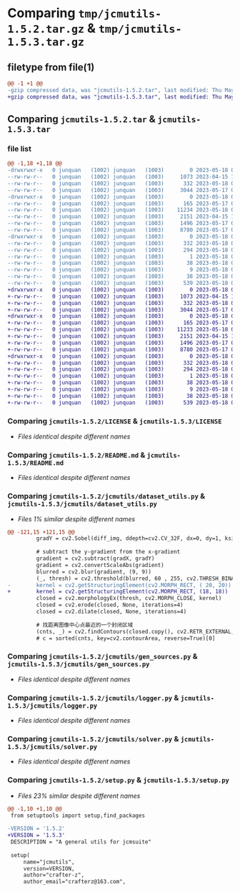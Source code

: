 # Comparing `tmp/jcmutils-1.5.2.tar.gz` & `tmp/jcmutils-1.5.3.tar.gz`

## filetype from file(1)

```diff
@@ -1 +1 @@
-gzip compressed data, was "jcmutils-1.5.2.tar", last modified: Thu May 18 08:26:49 2023, max compression
+gzip compressed data, was "jcmutils-1.5.3.tar", last modified: Thu May 18 08:41:29 2023, max compression
```

## Comparing `jcmutils-1.5.2.tar` & `jcmutils-1.5.3.tar`

### file list

```diff
@@ -1,18 +1,18 @@
-drwxrwxr-x   0 junquan   (1002) junquan   (1003)        0 2023-05-18 08:26:49.785235 jcmutils-1.5.2/
--rw-rw-r--   0 junquan   (1002) junquan   (1003)     1073 2023-04-15 12:55:54.000000 jcmutils-1.5.2/LICENSE
--rw-rw-r--   0 junquan   (1002) junquan   (1003)      332 2023-05-18 08:26:49.785235 jcmutils-1.5.2/PKG-INFO
--rw-rw-r--   0 junquan   (1002) junquan   (1003)     3044 2023-05-17 04:08:25.000000 jcmutils-1.5.2/README.md
-drwxrwxr-x   0 junquan   (1002) junquan   (1003)        0 2023-05-18 08:26:49.785235 jcmutils-1.5.2/jcmutils/
--rw-rw-r--   0 junquan   (1002) junquan   (1003)      165 2023-05-17 04:08:25.000000 jcmutils-1.5.2/jcmutils/__init__.py
--rw-rw-r--   0 junquan   (1002) junquan   (1003)    11234 2023-05-18 08:26:27.000000 jcmutils-1.5.2/jcmutils/dataset_utils.py
--rw-rw-r--   0 junquan   (1002) junquan   (1003)     2151 2023-04-15 12:55:54.000000 jcmutils-1.5.2/jcmutils/gen_sources.py
--rw-rw-r--   0 junquan   (1002) junquan   (1003)     1496 2023-05-17 04:08:25.000000 jcmutils-1.5.2/jcmutils/logger.py
--rw-rw-r--   0 junquan   (1002) junquan   (1003)     8780 2023-05-17 04:08:25.000000 jcmutils-1.5.2/jcmutils/solver.py
-drwxrwxr-x   0 junquan   (1002) junquan   (1003)        0 2023-05-18 08:26:49.785235 jcmutils-1.5.2/jcmutils.egg-info/
--rw-rw-r--   0 junquan   (1002) junquan   (1003)      332 2023-05-18 08:26:49.000000 jcmutils-1.5.2/jcmutils.egg-info/PKG-INFO
--rw-rw-r--   0 junquan   (1002) junquan   (1003)      294 2023-05-18 08:26:49.000000 jcmutils-1.5.2/jcmutils.egg-info/SOURCES.txt
--rw-rw-r--   0 junquan   (1002) junquan   (1003)        1 2023-05-18 08:26:49.000000 jcmutils-1.5.2/jcmutils.egg-info/dependency_links.txt
--rw-rw-r--   0 junquan   (1002) junquan   (1003)       38 2023-05-18 08:26:49.000000 jcmutils-1.5.2/jcmutils.egg-info/requires.txt
--rw-rw-r--   0 junquan   (1002) junquan   (1003)        9 2023-05-18 08:26:49.000000 jcmutils-1.5.2/jcmutils.egg-info/top_level.txt
--rw-rw-r--   0 junquan   (1002) junquan   (1003)       38 2023-05-18 08:26:49.785235 jcmutils-1.5.2/setup.cfg
--rw-rw-r--   0 junquan   (1002) junquan   (1003)      539 2023-05-18 08:26:36.000000 jcmutils-1.5.2/setup.py
+drwxrwxr-x   0 junquan   (1002) junquan   (1003)        0 2023-05-18 08:41:29.316414 jcmutils-1.5.3/
+-rw-rw-r--   0 junquan   (1002) junquan   (1003)     1073 2023-04-15 12:55:54.000000 jcmutils-1.5.3/LICENSE
+-rw-rw-r--   0 junquan   (1002) junquan   (1003)      332 2023-05-18 08:41:29.316414 jcmutils-1.5.3/PKG-INFO
+-rw-rw-r--   0 junquan   (1002) junquan   (1003)     3044 2023-05-17 04:08:25.000000 jcmutils-1.5.3/README.md
+drwxrwxr-x   0 junquan   (1002) junquan   (1003)        0 2023-05-18 08:41:29.316414 jcmutils-1.5.3/jcmutils/
+-rw-rw-r--   0 junquan   (1002) junquan   (1003)      165 2023-05-17 04:08:25.000000 jcmutils-1.5.3/jcmutils/__init__.py
+-rw-rw-r--   0 junquan   (1002) junquan   (1003)    11233 2023-05-18 08:41:02.000000 jcmutils-1.5.3/jcmutils/dataset_utils.py
+-rw-rw-r--   0 junquan   (1002) junquan   (1003)     2151 2023-04-15 12:55:54.000000 jcmutils-1.5.3/jcmutils/gen_sources.py
+-rw-rw-r--   0 junquan   (1002) junquan   (1003)     1496 2023-05-17 04:08:25.000000 jcmutils-1.5.3/jcmutils/logger.py
+-rw-rw-r--   0 junquan   (1002) junquan   (1003)     8780 2023-05-17 04:08:25.000000 jcmutils-1.5.3/jcmutils/solver.py
+drwxrwxr-x   0 junquan   (1002) junquan   (1003)        0 2023-05-18 08:41:29.316414 jcmutils-1.5.3/jcmutils.egg-info/
+-rw-rw-r--   0 junquan   (1002) junquan   (1003)      332 2023-05-18 08:41:29.000000 jcmutils-1.5.3/jcmutils.egg-info/PKG-INFO
+-rw-rw-r--   0 junquan   (1002) junquan   (1003)      294 2023-05-18 08:41:29.000000 jcmutils-1.5.3/jcmutils.egg-info/SOURCES.txt
+-rw-rw-r--   0 junquan   (1002) junquan   (1003)        1 2023-05-18 08:41:29.000000 jcmutils-1.5.3/jcmutils.egg-info/dependency_links.txt
+-rw-rw-r--   0 junquan   (1002) junquan   (1003)       38 2023-05-18 08:41:29.000000 jcmutils-1.5.3/jcmutils.egg-info/requires.txt
+-rw-rw-r--   0 junquan   (1002) junquan   (1003)        9 2023-05-18 08:41:29.000000 jcmutils-1.5.3/jcmutils.egg-info/top_level.txt
+-rw-rw-r--   0 junquan   (1002) junquan   (1003)       38 2023-05-18 08:41:29.316414 jcmutils-1.5.3/setup.cfg
+-rw-rw-r--   0 junquan   (1002) junquan   (1003)      539 2023-05-18 08:40:39.000000 jcmutils-1.5.3/setup.py
```

### Comparing `jcmutils-1.5.2/LICENSE` & `jcmutils-1.5.3/LICENSE`

 * *Files identical despite different names*

### Comparing `jcmutils-1.5.2/README.md` & `jcmutils-1.5.3/README.md`

 * *Files identical despite different names*

### Comparing `jcmutils-1.5.2/jcmutils/dataset_utils.py` & `jcmutils-1.5.3/jcmutils/dataset_utils.py`

 * *Files 1% similar despite different names*

```diff
@@ -121,15 +121,15 @@
         gradY = cv2.Sobel(diff_img, ddepth=cv2.CV_32F, dx=0, dy=1, ksize=-1)
         
         # subtract the y-gradient from the x-gradient
         gradient = cv2.subtract(gradX, gradY)
         gradient = cv2.convertScaleAbs(gradient)
         blurred = cv2.blur(gradient, (9, 9)) 
         (_, thresh) = cv2.threshold(blurred, 60 , 255, cv2.THRESH_BINARY)
-        kernel = cv2.getStructuringElement(cv2.MORPH_RECT, ( 20, 20))
+        kernel = cv2.getStructuringElement(cv2.MORPH_RECT, (18, 18))
         closed = cv2.morphologyEx(thresh, cv2.MORPH_CLOSE, kernel)
         closed = cv2.erode(closed, None, iterations=4)
         closed = cv2.dilate(closed, None, iterations=4)
 
         # 找距离图像中心点最近的一个封闭区域
         (cnts, _) = cv2.findContours(closed.copy(), cv2.RETR_EXTERNAL, cv2.CHAIN_APPROX_SIMPLE)
         # c = sorted(cnts, key=cv2.contourArea, reverse=True)[0]
```

### Comparing `jcmutils-1.5.2/jcmutils/gen_sources.py` & `jcmutils-1.5.3/jcmutils/gen_sources.py`

 * *Files identical despite different names*

### Comparing `jcmutils-1.5.2/jcmutils/logger.py` & `jcmutils-1.5.3/jcmutils/logger.py`

 * *Files identical despite different names*

### Comparing `jcmutils-1.5.2/jcmutils/solver.py` & `jcmutils-1.5.3/jcmutils/solver.py`

 * *Files identical despite different names*

### Comparing `jcmutils-1.5.2/setup.py` & `jcmutils-1.5.3/setup.py`

 * *Files 23% similar despite different names*

```diff
@@ -1,10 +1,10 @@
 from setuptools import setup,find_packages
 
-VERSION = '1.5.2'
+VERSION = '1.5.3'
 DESCRIPTION = "A general utils for jcmsuite"
 
 setup(
     name="jcmutils",
     version=VERSION,
     author="crafter-z",
     author_email="crafterz@163.com",
```

